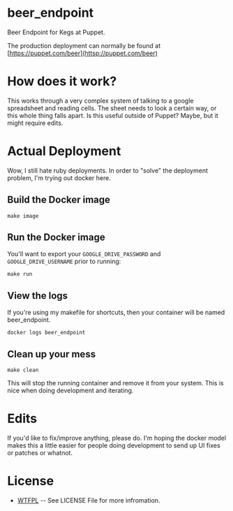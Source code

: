 beer_endpoint
=============

Beer Endpoint for Kegs at Puppet.

The production deployment can normally be found at [https://puppet.com/beer](httsp://puppet.com/beer)

# How does it work?

This works through a very complex system of talking to a google spreadsheet and
reading cells. The sheet needs to look a certain way, or this whole thing falls
apart. Is this useful outside of Puppet? Maybe, but it might require
edits.

# Actual Deployment

Wow, I still hate ruby deployments. In order to "solve" the deployment problem, I'm trying out docker here.

## Build the Docker image

  `make image`


## Run the Docker image


You'll want to export your `GOOGLE_DRIVE_PASSWORD` and `GOOGLE_DRIVE_USERNAME`
prior to running:

  `make run`


## View the logs


If you're using my makefile for shortcuts, then your container will be named
beer_endpoint.

  `docker logs beer_endpoint`


## Clean up your mess

  `make clean`

This will stop the running container and remove it from your system. This is
nice when doing development and iterating.


# Edits

If you'd like to fix/improve anything, please do. I'm hoping the docker model
makes this a little easier for people doing development to send up UI fixes or
patches or whatnot.

# License

  * [WTFPL](http://www.wtfpl.net/) -- See LICENSE File for more infromation.
